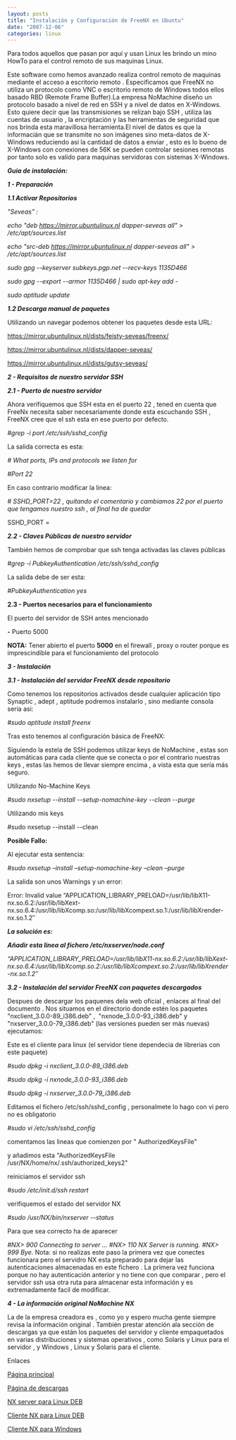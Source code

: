 ```yaml
---
layout: posts
title: "Instalación y Configuración de FreeNX en Ubuntu"
date: "2007-12-06"
categories: linux
---
```


Para todos aquellos que pasan por aquí y usan Linux les brindo un mino HowTo para el control remoto de sus maquinas Linux.

Este software como hemos avanzado realiza control remoto de maquinas mediante el acceso a escritorio remoto . Especificamos que FreeNX no utiliza un protocolo como VNC o escritorio remoto de Windows todos ellos basado RBD (Remote Frame Buffer).La empresa NoMachine diseño un protocolo basado a nivel de red en SSH y a nivel de datos en X-Windows. Esto quiere decir que las transmisiones se relizan bajo SSH , utiliza las cuentas de usuario , la encriptación y las herramientas de seguridad que nos brinda esta maravillosa herramienta.El nivel de datos es que la informacián que se transmite no son imágenes sino meta-datos de X-Windows reduciendo así la cantidad de datos a enviar , esto es lo bueno de X-Windows con conexiones de 56K se pueden controlar sesiones remotas por tanto solo es valido para maquinas servidoras con sistemas X-Windows.

**_Guia de instalación:_**

**_1 - Preparación_**

_**1.1 Activar Repositorios**_

_"Seveas" :_

_echo "deb https://mirror.ubuntulinux.nl dapper-seveas all" > /etc/apt/sources.list_

_echo "src-deb https://mirror.ubuntulinux.nl dapper-seveas all" > /etc/apt/sources.list_

_sudo gpg --keyserver subkeys.pgp.net --recv-keys 1135D466_

_sudo gpg --export --armor 1135D466 | sudo apt-key add -_

_sudo aptitude update_

**_1.2 Descarga manual de paquetes_**

Utilizando un navegar podemos obtener los paquetes desde esta URL:

https://mirror.ubuntulinux.nl/dists/feisty-seveas/freenx/

https://mirror.ubuntulinux.nl/dists/dapper-seveas/

https://mirror.ubuntulinux.nl/dists/gutsy-seveas/

**_2 - Requisitos de nuestro servidor SSH_**

**_2.1 - Puerto de nuestro servidor_**

Ahora verifiquemos que SSH esta en el puerto 22 , tened en cuenta que FreeNx necesita saber necesariamente donde esta escuchando SSH , FreeNX cree que el ssh esta en ese puerto por defecto.

_#grep -i port /etc/ssh/sshd\_config_

La salida correcta es esta:

_\# What ports, IPs and protocols we listen for_

_#Port 22_

En caso contrario modificar la linea:

_\# SSHD\_PORT=22 , quitando el comentario y cambiamos 22 por el puerto que tengamos nuestro ssh , al final ha de quedar_

SSHD\_PORT =

**_2.2 - Claves Públicas de nuestro servidor_**

También hemos de comprobar que ssh tenga activadas las claves públicas

_#grep -i PubkeyAuthentication /etc/ssh/sshd\_config_

La salida debe de ser esta:

_#PubkeyAuthentication yes_

**2.3 - Puertos necesarios para el funcionamiento**

El puerto del servidor de SSH antes mencionado

**\-** Puerto 5000

**NOTA:** Tener abierto el puerto **5000** en el firewall , proxy o router porque es imprescindible para el funcionamiento del protocolo

**_3 - Instalación_**

**_3.1 - Instalación del servidor FreeNX desde repositorio_**

Como tenemos los repositorios activados desde cualquier aplicación tipo Synaptic , adept , aptitude podremos instalarlo , sino mediante consola seria asi:

_#sudo aptitude install freenx_

Tras esto tenemos al configuración básica de FreeNX:

Siguiendo la estela de SSH podemos utilizar keys de NoMachine , estas son automáticas para cada cliente que se conecta o por el contrario nuestras keys , estas las hemos de llevar siempre encima , a vista esta que sería más seguro.

Utilizando No-Machine Keys

_#sudo nxsetup --install --setup-nomachine-key --clean --purge_

Utilizando mis keys

#sudo nxsetup --install --clean

**Posible Fallo:**

Al ejecutar esta sentencia:

_#sudo nxsetup –install –setup-nomachine-key –clean –purge_

La salida son unos Warnings y un error:

Error: Invalid value “APPLICATION\_LIBRARY\_PRELOAD=/usr/lib/libX11-nx.so.6.2:/usr/lib/libXext-nx.so.6.4:/usr/lib/libXcomp.so:/usr/lib/libXcompext.so.1:/usr/lib/libXrender-nx.so.1.2″

**_La solución es:_**

_**Añadir esta linea al fichero /etc/nxserver/node.conf**_

_“APPLICATION\_LIBRARY\_PRELOAD=/usr/lib/libX11-nx.so.6.2:/usr/lib/libXext-nx.so.6.4:/usr/lib/libXcomp.so.2:/usr/lib/libXcompext.so.2:/usr/lib/libXrender-nx.so.1.2″_

_**3.2 - Instalación del servidor FreeNX con paquetes descargados**_

Despues de descargar los paquenes dela web oficial , enlaces al final del documento . Nos situamos en el directorio donde estén los paquetes "nxclient\_3.0.0-89\_i386.deb" ,  "nxnode\_3.0.0-93\_i386.deb" y "nxserver\_3.0.0-79\_i386.deb" (las versiones pueden ser más nuevas)  ejecutamos:

Este es el cliente para linux (el servidor tiene dependecia de librerias con este paquete)

_#sudo dpkg -i nxclient\_3.0.0-89\_i386.deb_

_#sudo dpkg -i nxnode\_3.0.0-93\_i386.deb_

_#sudo dpkg -i nxserver\_3.0.0-79\_i386.deb_ 

Editamos el fichero /etc/ssh/sshd\_config , personalmete lo hago con vi pero no es obligatorio

_#sudo vi /etc/ssh/sshd\_config_

comentamos las lineas que comienzen por " AuthorizedKeysFile"

y añadimos esta "AuthorizedKeysFile /usr/NX/home/nx/.ssh/authorized\_keys2"

reiniciamos el servidor ssh

_#sudo /etc/init.d/ssh restart_

verifiquemos el estado del servidor NX

_#sudo /usr/NX/bin/nxserver --status_

Para que sea correcto ha de aparecer

_#NX> 900 Connecting to server ... #NX> 110 NX Server is running. #NX> 999 Bye._ Nota: si no realizas este paso la primera vez que conectes funcionara pero el servidro NX esta preparado para dejar las autenticaciones almacenadas en este fichero . La primera vez funciona porque no hay autenticación anterior y no tiene con que comparar , pero el servidor ssh usa otra ruta para almacenar esta información y es extremadamente facil de modificar.

 **_4 - La información original NoMachine NX_**

La de la empresa creadora es , como yo y espero mucha gente siempre revisa la información original . También prestar atención ala sección de descargas ya que están los paquetes del servidor y cliente empaquetados en varias distribuciones y sistemas operativos , como Solaris y Linux para el servidor , y Windows , Linux y Solaris para el cliente.

Enlaces

[Página principal](https://www.nomachine.com)

[Página de descargas](https://www.nomachine.com/download.php)

[NX server para Linux DEB](https://64.34.161.181/download/3.0.0/Linux/FE/nxserver_3.0.0-79_i386.deb)

[Cliente NX para Linux DEB](https://64.34.161.181/download/3.0.0/Linux/nxclient_3.0.0-89_i386.deb)

[Cliente NX para Windows](https://64.34.161.181/download/3.0.0/Windows/nxclient-3.0.0-89.exe)
